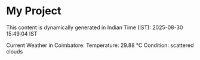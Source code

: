 # My Project

This content is dynamically generated in Indian Time (IST): 2025-08-30 15:49:04 IST


Current Weather in Coimbatore:
Temperature: 29.88 °C
Condition: scattered clouds
